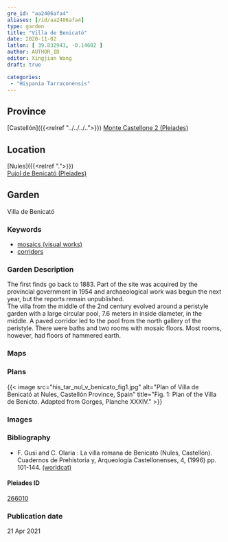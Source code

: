 ```yaml
---
gre_id: "aa2406afa4"
aliases: [/id/aa2406afa4]
type: garden
title: "Villa de Benicató"
date: 2020-11-02
latlon: [ 39.832943, -0.14602 ]
author: AUTHOR_ID
editor: Xingjian Wang
draft: true

categories:
 - "Hispania Tarraconensis"
---
```


## Province

[Castellón]({{<relref "../../../..">}})
[Monte Castellone 2 (Pleiades)](https://pleiades.stoa.org/places/432947)

<!--### Province Description-->


## Location

[Nules]({{<relref ".">}}) \
[Pujol de Benicató (Pleiades)](https://pleiades.stoa.org/places/266010)

<!--### Location Description-->


<!-- LEAVE THIS BLANK FOR NOW -->

<!--## Sublocation-->

<!--
[AREA WITHIN LOCATION, LIKE “PALATINE HILL”](GEOREFERENCE LINK)
A sublocation is any area larger than an individual garden, but located within a location. I would always try to include a link to a controlled vocabulary here if possible. This ID may well be different from the Garden ID, e.g., Pompeii versus a Garden in one of the houses which has its own Pleiades ID.
-->

<!--### Sublocation Description-->

<!-- DESCRIPTION -->

## Garden
Villa de Benicató

### Keywords
- [mosaics (visual works)](http://vocab.getty.edu/page/aat/300015342)
- [corridors](http://vocab.getty.edu/page/aat/300004294)

### Garden Description
The first finds go back to 1883.  Part of the site was acquired by the provincial government in 1954 and archaeological work was begun the next year, but the reports remain unpublished.  
The villa from the middle of the 2nd century evolved around a peristyle garden with a large circular pool, 7.6 meters in inside diameter, in the middle.  A paved corridor led to the pool from the  north gallery of the peristyle.  There were baths and two rooms with mosaic floors.  Most rooms, however, had floors of hammered earth.   

### Maps

<!--
{{< image src="FILENAME" alt="ALT_TEXT" title="CAPTION" >}}
-->

### Plans

{{< image src="his_tar_nul_v_benicato_fig1.jpg" alt="Plan of Villa de Benicató at Nules, Castellón Province, Spain" title="Fig. 1:  Plan of the Villa de Benicto.  Adapted from Gorges, Planche XXXIV." >}}


### Images

<!--
{{< image src="FILENAME" alt="ALT_TEXT" title="CAPTION" >}}
-->

<!--### Dates-->


### Bibliography
- F. Gusi and C. Olaria : La villa romana de Benicató (Nules, Castellón). Cuadernos de Prehistoria y, Arqueología Castellonenses, 4, (1996) pp. 101-144. [(worldcat)](http://www.worldcat.org/oclc/802707581)

<!--#### Periodo ID-->

<!-- [PERIODO_ID](https://pleiades.stoa.org/places/PLEIADES_ID) -->

#### Pleiades ID

[266010](https://pleiades.stoa.org/places/266010)

<!--#### TGN ID
[7031751](http://vocab.getty.edu/page/tgn/7031751) -->

<!--### Contributor-->


### Publication date

21 Apr 2021

<!--### Related articles-->

<!-- Links to other related articles. Leave blank for now -->